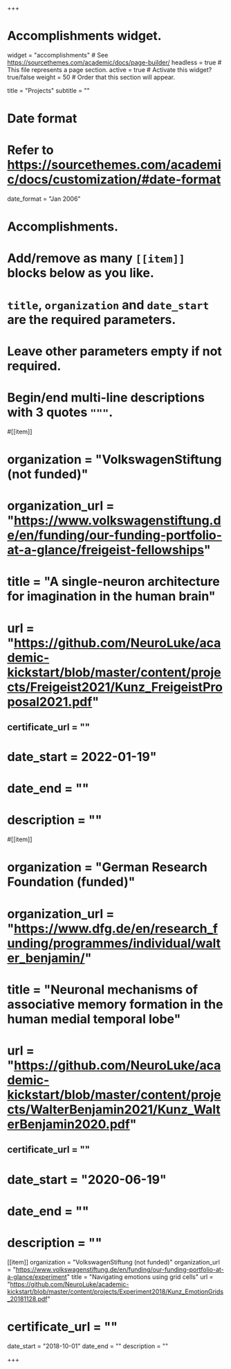 +++
# Accomplishments widget.
widget = "accomplishments"  # See https://sourcethemes.com/academic/docs/page-builder/
headless = true  # This file represents a page section.
active = true  # Activate this widget? true/false
weight = 50  # Order that this section will appear.

title = "Projects"
subtitle = ""

# Date format
#   Refer to https://sourcethemes.com/academic/docs/customization/#date-format
date_format = "Jan 2006"

# Accomplishments.
#   Add/remove as many `[[item]]` blocks below as you like.
#   `title`, `organization` and `date_start` are the required parameters.
#   Leave other parameters empty if not required.
#   Begin/end multi-line descriptions with 3 quotes `"""`.


#[[item]]
#  organization = "VolkswagenStiftung (not funded)"
#  organization_url = "https://www.volkswagenstiftung.de/en/funding/our-funding-portfolio-at-a-glance/freigeist-fellowships"
#  title = "A single-neuron architecture for imagination in the human brain"
#  url = "https://github.com/NeuroLuke/academic-kickstart/blob/master/content/projects/Freigeist2021/Kunz_FreigeistProposal2021.pdf"
## certificate_url = ""
#  date_start = 2022-01-19"
#  date_end = ""
#  description = ""

#[[item]]
#  organization = "German Research Foundation (funded)"
#  organization_url = "https://www.dfg.de/en/research_funding/programmes/individual/walter_benjamin/"
#  title = "Neuronal mechanisms of associative memory formation in the human medial temporal lobe"
#  url = "https://github.com/NeuroLuke/academic-kickstart/blob/master/content/projects/WalterBenjamin2021/Kunz_WalterBenjamin2020.pdf"
## certificate_url = ""
#  date_start = "2020-06-19"
#  date_end = ""
#  description = ""

[[item]]
  organization = "VolkswagenStiftung (not funded)"
  organization_url = "https://www.volkswagenstiftung.de/en/funding/our-funding-portfolio-at-a-glance/experiment"
  title = "Navigating emotions using grid cells"
  url = "https://github.com/NeuroLuke/academic-kickstart/blob/master/content/projects/Experiment2018/Kunz_EmotionGrids_20181128.pdf"
# certificate_url = ""
  date_start = "2018-10-01"
  date_end = ""
  description = ""

+++
